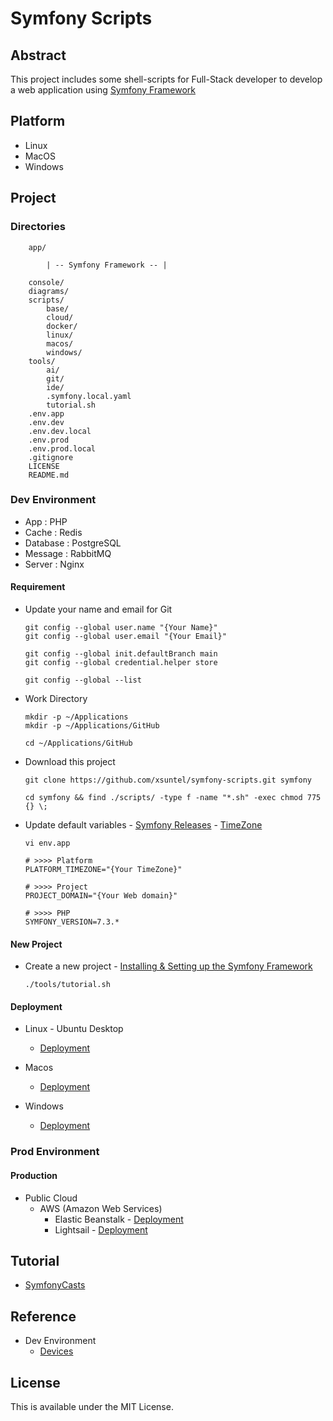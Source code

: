 # Symfony Scripts

## Abstract

This project includes some shell-scripts for Full-Stack developer to develop a web application
using [Symfony Framework](https://symfony.com)

## Platform

* Linux
* MacOS
* Windows

## Project

### Directories

```
    app/
    
        | -- Symfony Framework -- |

    console/
    diagrams/
    scripts/
        base/
        cloud/
        docker/
        linux/
        macos/
        windows/
    tools/
        ai/
        git/
        ide/
        .symfony.local.yaml
        tutorial.sh
    .env.app
    .env.dev
    .env.dev.local
    .env.prod
    .env.prod.local
    .gitignore
    LICENSE
    README.md
```

### Dev Environment

* App : PHP
* Cache : Redis
* Database : PostgreSQL
* Message : RabbitMQ
* Server : Nginx

#### Requirement

* Update your name and email for Git

  ```
  git config --global user.name "{Your Name}"
  git config --global user.email "{Your Email}"

  git config --global init.defaultBranch main
  git config --global credential.helper store

  git config --global --list
  ```

* Work Directory

  ```
  mkdir -p ~/Applications
  mkdir -p ~/Applications/GitHub

  cd ~/Applications/GitHub
  ```

* Download this project

  ```
  git clone https://github.com/xsuntel/symfony-scripts.git symfony

  cd symfony && find ./scripts/ -type f -name "*.sh" -exec chmod 775 {} \;
  ```

* Update default
  variables - [Symfony Releases](https://symfony.com/releases) - [TimeZone](https://www.php.net/manual/en/timezones.php)

  ```
  vi env.app

  # >>>> Platform                                                              
  PLATFORM_TIMEZONE="{Your TimeZone}"

  # >>>> Project
  PROJECT_DOMAIN="{Your Web domain}"

  # >>>> PHP
  SYMFONY_VERSION=7.3.* 
  ```

#### New Project

* Create a new project - [Installing & Setting up the Symfony Framework](https://symfony.com/doc/current/setup.html)

  ```
  ./tools/tutorial.sh
  ```
 
#### Deployment

* Linux - Ubuntu Desktop
  * [Deployment](https://github.com/xsuntel/symfony-scripts/blob/main/scripts/linux/ubuntu/ABSTRACT.md)

* Macos 
  * [Deployment](https://github.com/xsuntel/symfony-scripts/blob/main/scripts/macos/device/ABSTRACT.md)

* Windows
  * [Deployment](https://github.com/xsuntel/symfony-scripts/blob/main/scripts/windows/device/ABSTRACT.md)


### Prod Environment

#### Production

* Public Cloud
  * AWS (Amazon Web Services)
    * Elastic Beanstalk   - [Deployment](https://github.com/xsuntel/symfony-scripts/blob/main/scripts/cloud/aws/elasticbeanstalk/ABSTRACT.md)
    * Lightsail           - [Deployment](https://github.com/xsuntel/symfony-scripts/blob/main/scripts/cloud/aws/lightsail/ABSTRACT.md)

## Tutorial

* [SymfonyCasts](https://symfonycasts.com)

## Reference

* Dev Environment
  * [Devices](https://github.com/xsuntel/symfony-scripts/wiki)

## License
This is available under the MIT License.